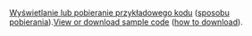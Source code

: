 <span data-ttu-id="7f952-101">[Wyświetlanie lub pobieranie przykładowego kodu](https://github.com/aspnet/Docs/tree/master/aspnetcore/tutorials/first-mvc-app/start-mvc/sample) ([sposobu pobierania](xref:index#how-to-download-a-sample)).</span><span class="sxs-lookup"><span data-stu-id="7f952-101">[View or download sample code](https://github.com/aspnet/Docs/tree/master/aspnetcore/tutorials/first-mvc-app/start-mvc/sample) ([how to download](xref:index#how-to-download-a-sample)).</span></span>